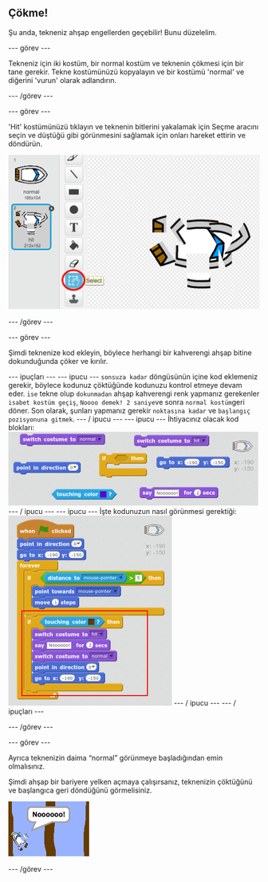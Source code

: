 ## Çökme!

Şu anda, tekneniz ahşap engellerden geçebilir! Bunu düzelelim.

\--- görev \---

Tekneniz için iki kostüm, bir normal kostüm ve teknenin çökmesi için bir tane gerekir. Tekne kostümünüzü kopyalayın ve bir kostümü 'normal' ve diğerini 'vurun' olarak adlandırın.

\--- /görev \---

\--- görev \---

'Hit' kostümünüzü tıklayın ve teknenin bitlerini yakalamak için Seçme aracını seçin ve düştüğü gibi görünmesini sağlamak için onları hareket ettirin ve döndürün.

![ekran görüntüsü](images/boat-hit-costume.png)

\--- /görev \---

\--- görev \---

Şimdi teknenize kod ekleyin, böylece herhangi bir kahverengi ahşap bitine dokunduğunda çöker ve kırılır.

\--- ipuçları \--- \--- ipucu \--- `sonsuza kadar` döngüsünün içine kod eklemeniz gerekir, böylece kodunuz çöktüğünde kodunuzu kontrol etmeye devam eder. `ise` tekne olup `dokunmadan` ahşap kahverengi renk yapmanız gerekenler `isabet kostüm geçiş`, `Noooo demek! 2 saniye`ve sonra `normal kostüm`geri döner. Son olarak, şunları yapmanız gerekir `noktasına kadar` ve `başlangıç pozisyonuna gitmek`. \--- / ipucu \--- \--- ipucu \--- İhtiyacınız olacak kod blokları: ![screenshot](images/boat-hit-blocks.png) \--- / ipucu \--- \--- ipucu \--- İşte kodunuzun nasıl görünmesi gerektiği: ![screenshot](images/boat-hit-code.png) \--- / ipucu \--- \--- / ipuçları \---

\--- /görev \---

\--- görev \---

Ayrıca teknenizin daima “normal” görünmeye başladığından emin olmalısınız.

Şimdi ahşap bir bariyere yelken açmaya çalışırsanız, teknenizin çöktüğünü ve başlangıca geri döndüğünü görmelisiniz.

![ekran görüntüsü](images/boat-crash.png)

\--- /görev \---